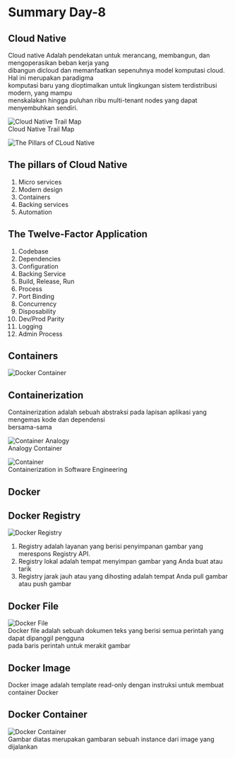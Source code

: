 # Summary Day-8

## Cloud Native
Cloud native Adalah pendekatan untuk merancang, membangun, dan mengoperasikan beban kerja yang\
dibangun dicloud dan memanfaatkan sepenuhnya model komputasi cloud. Hal ini merupakan paradigma\
komputasi baru yang dioptimalkan untuk lingkungan sistem terdistribusi modern, yang mampu\
menskalakan hingga puluhan ribu multi-tenant nodes yang dapat menyembuhkan sendiri.

![Cloud Native Trail Map](../day_8_git/assets/trail_map.jpg)\
Cloud Native Trail Map


![The Pillars of CLoud  Native](../day_8_git/assets/pillar.png)
## The pillars of Cloud Native
1. Micro services
2. Modern design
3. Containers
4. Backing services
5. Automation 

## The Twelve-Factor Application
1. Codebase
2. Dependencies
3. Configuration
4. Backing Service
5. Build, Release, Run
6. Process
7. Port Binding
8. Concurrency
9. Disposability
10. Dev/Prod Parity
11. Logging
12. Admin Process

## Containers
![Docker](../day_8_git/assets/docker.png)
Container

## Containerization
Containerization adalah sebuah abstraksi pada lapisan aplikasi yang mengemas kode dan dependensi\
bersama-sama

![Container Analogy](../day_8_git/assets/container1.png)\
Analogy Container

![Container](../day_8_git/assets/container2.png)\
Containerization in Software Engineering

## Docker
## Docker Registry
![Docker Registry](../day_8_git/assets/docker_registry.png)

1. Registry adalah layanan yang berisi penyimpanan gambar yang merespons Registry API.
2. Registry lokal adalah tempat menyimpan gambar yang Anda buat atau tarik
3. Registry jarak jauh atau yang dihosting adalah tempat Anda pull gambar atau push gambar

## Docker File
![Docker File](../day_8_git/assets/docker_file.jpg)\
Docker file adalah sebuah dokumen teks yang berisi semua perintah yang dapat dipanggil pengguna\
pada baris perintah untuk merakit gambar

## Docker Image
Docker image adalah template read-only dengan instruksi untuk membuat container Docker

## Docker Container
![Docker Container](../day_8_git/assets/docker_container.png)\
Gambar diatas merupakan gambaran sebuah instance dari image yang dijalankan